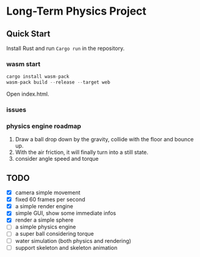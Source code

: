 # Long-Term Physics Project

## Quick Start

Install Rust and run `Cargo run` in the repository.

### wasm start

```rust
cargo install wasm-pack
wasm-pack build --release --target web
```

Open index.html.

### issues

### physics engine roadmap

1. Draw a ball drop down by the gravity, collide with the floor and bounce up.
2. With the air friction, it will finally turn into a still state.
3. consider angle speed and torque

## TODO

- [X] camera simple movement
- [X] fixed 60 frames per second
- [X] a simple render engine
- [X] simple GUI, show some immediate infos
- [X] render a simple sphere
- [ ] a simple physics engine
- [ ] a super ball considering torque
- [ ] water simulation (both physics and rendering)
- [ ] support skeleton and skeleton animation
